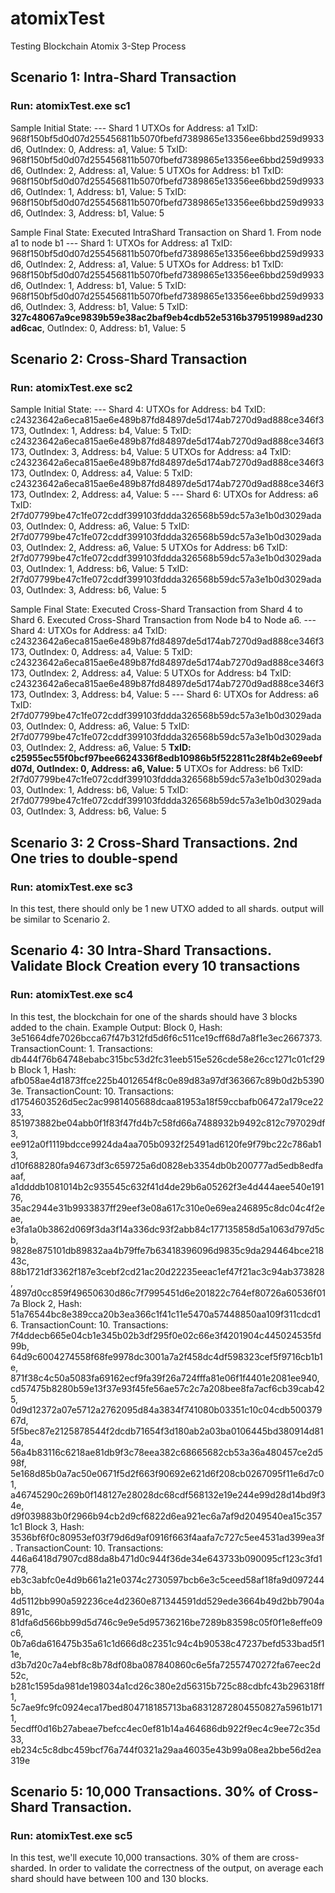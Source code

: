 # atomixTest
Testing Blockchain Atomix 3-Step Process

## Scenario 1: Intra-Shard Transaction
### Run: atomixTest.exe sc1
Sample Initial State:
--- Shard 1
UTXOs for Address: a1
TxID: 968f150bf5d0d07d255456811b5070fbefd7389865e13356ee6bbd259d9933d6, OutIndex: 0, Address: a1, Value: 5
TxID: 968f150bf5d0d07d255456811b5070fbefd7389865e13356ee6bbd259d9933d6, OutIndex: 2, Address: a1, Value: 5
UTXOs for Address: b1
TxID: 968f150bf5d0d07d255456811b5070fbefd7389865e13356ee6bbd259d9933d6, OutIndex: 1, Address: b1, Value: 5
TxID: 968f150bf5d0d07d255456811b5070fbefd7389865e13356ee6bbd259d9933d6, OutIndex: 3, Address: b1, Value: 5

Sample Final State: 
Executed IntraShard Transaction on Shard 1. From node a1 to node b1
--- Shard 1:
UTXOs for Address: a1
TxID: 968f150bf5d0d07d255456811b5070fbefd7389865e13356ee6bbd259d9933d6, OutIndex: 2, Address: a1, Value: 5
UTXOs for Address: b1
TxID: 968f150bf5d0d07d255456811b5070fbefd7389865e13356ee6bbd259d9933d6, OutIndex: 1, Address: b1, Value: 5
TxID: 968f150bf5d0d07d255456811b5070fbefd7389865e13356ee6bbd259d9933d6, OutIndex: 3, Address: b1, Value: 5
TxID: **327c48067a9ce9839b59e38ac2baf9eb4cdb52e5316b379519989ad230ad6cac**, OutIndex: 0, Address: b1, Value: 5

## Scenario 2: Cross-Shard Transaction
### Run: atomixTest.exe sc2
Sample Initial State:
--- Shard 4:
UTXOs for Address: b4
TxID: c24323642a6eca815ae6e489b87fd84897de5d174ab7270d9ad888ce346f3173, OutIndex: 1, Address: b4, Value: 5
TxID: c24323642a6eca815ae6e489b87fd84897de5d174ab7270d9ad888ce346f3173, OutIndex: 3, Address: b4, Value: 5
UTXOs for Address: a4
TxID: c24323642a6eca815ae6e489b87fd84897de5d174ab7270d9ad888ce346f3173, OutIndex: 0, Address: a4, Value: 5
TxID: c24323642a6eca815ae6e489b87fd84897de5d174ab7270d9ad888ce346f3173, OutIndex: 2, Address: a4, Value: 5
--- Shard 6:
UTXOs for Address: a6
TxID: 2f7d07799be47c1fe072cddf399103fddda326568b59dc57a3e1b0d3029ada03, OutIndex: 0, Address: a6, Value: 5
TxID: 2f7d07799be47c1fe072cddf399103fddda326568b59dc57a3e1b0d3029ada03, OutIndex: 2, Address: a6, Value: 5
UTXOs for Address: b6
TxID: 2f7d07799be47c1fe072cddf399103fddda326568b59dc57a3e1b0d3029ada03, OutIndex: 1, Address: b6, Value: 5
TxID: 2f7d07799be47c1fe072cddf399103fddda326568b59dc57a3e1b0d3029ada03, OutIndex: 3, Address: b6, Value: 5

Sample Final State: 
Executed Cross-Shard Transaction from Shard 4 to Shard 6.
Executed Cross-Shard Transaction from Node b4 to Node a6.
--- Shard 4:
UTXOs for Address: a4
TxID: c24323642a6eca815ae6e489b87fd84897de5d174ab7270d9ad888ce346f3173, OutIndex: 0, Address: a4, Value: 5
TxID: c24323642a6eca815ae6e489b87fd84897de5d174ab7270d9ad888ce346f3173, OutIndex: 2, Address: a4, Value: 5
UTXOs for Address: b4
TxID: c24323642a6eca815ae6e489b87fd84897de5d174ab7270d9ad888ce346f3173, OutIndex: 3, Address: b4, Value: 5
--- Shard 6:
UTXOs for Address: a6
TxID: 2f7d07799be47c1fe072cddf399103fddda326568b59dc57a3e1b0d3029ada03, OutIndex: 0, Address: a6, Value: 5
TxID: 2f7d07799be47c1fe072cddf399103fddda326568b59dc57a3e1b0d3029ada03, OutIndex: 2, Address: a6, Value: 5
**TxID: c25955ec55f0bcf97bee6624336f8edb10986b5f522811c28f4b2e69eebfd07d, OutIndex: 0, Address: a6, Value: 5**
UTXOs for Address: b6
TxID: 2f7d07799be47c1fe072cddf399103fddda326568b59dc57a3e1b0d3029ada03, OutIndex: 1, Address: b6, Value: 5
TxID: 2f7d07799be47c1fe072cddf399103fddda326568b59dc57a3e1b0d3029ada03, OutIndex: 3, Address: b6, Value: 5

## Scenario 3: 2 Cross-Shard Transactions. 2nd One tries to double-spend 
### Run: atomixTest.exe sc3
In this test, there should only be 1 new UTXO added to all shards. output will be similar to Scenario 2. 

## Scenario 4: 30 Intra-Shard Transactions. Validate Block Creation every 10 transactions
### Run: atomixTest.exe sc4
In this test, the blockchain for one of the shards should have 3 blocks added to the chain. 
Example Output: 
Block 0, Hash: 3e51664dfe7026bcca67f47b312fd5d6f6c511ce19cff68d7a8f1e3ec2667373. TransactionCount: 1.
Transactions: db444f76b64748ebabc315bc53d2fc31eeb515e526cde58e26cc1271c01cf29b
Block 1, Hash: afb058ae4d1873ffce225b4012654f8c0e89d83a97df363667c89b0d2b53903e. TransactionCount: 10.
Transactions: d1754603526d5ec2ac9981405688dcaa81953a18f59ccbafb06472a179ce2233, 851973882be04abb0f1f83f47fd4b7c58fd66a7488932b9492c812c797029df3, ee912a0f1119bdcce9924da4aa705b0932f25491ad6120fe9f79bc22c786ab13, d10f688280fa94673df3c659725a6d0828eb3354db0b200777ad5edb8edfaaaf, a1ddddb1081014b2c935545c632f41d4de29b6a05262f3e4d444aee540e19176, 35ac2944e31b9933837ff29eef3e08a617c310e0e69ea246895c8dc04c4f2eae, e3fa1a0b3862d069f3da3f14a336dc93f2abb84c177135858d5a1063d797d5cb, 9828e875101db89832aa4b79ffe7b63418396096d9835c9da294464bce21843c, 88b1721df3362f187e3cebf2cd21ac20d22235eeac1ef47f21ac3c94ab373828, 4897d0cc859f49650630d86c7f7995451d6e201822c764ef80726a60536f017a
Block 2, Hash: 51a76544bc8e389cca20b3ea366c1f41c11e5470a57448850aa109f311cdcd16. TransactionCount: 10.
Transactions: 7f4ddecb665e04cb1e345b02b3df295f0e02c66e3f4201904c445024535fd99b, 64d9c6004274558f68fe9978dc3001a7a2f458dc4df598323cef5f9716cb1b1e, 871f38c4c50a5083fa69162ecf9fa39f26a724fffa81e06f1f4401e2081ee940, cd57475b8280b59e13f37e93f45fe56ae57c2c7a208bee8fa7acf6cb39cab425, 0d9d12372a07e5712a2762095d84a3834f741080b03351c10c04cdb50037967d, 5f5bec87e2125878544f2dcdb71654f3d180ab2a03ba0106445bd380914d814a, 56a4b83116c6218ae81db9f3c78eea382c68665682cb53a36a480457ce2d598f, 5e168d85b0a7ac50e0671f5d2f663f90692e621d6f208cb0267095f11e6d7c01, a46745290c269b0f148127e28028dc68cdf568132e19e244e99d28d14bd9f34e, d9f039883b0f2966b94cb2d9cf6822d6ea921ec6a7af9d2049540ea15c3571c1
Block 3, Hash: 3536bf6f0c80953ef03f79d6d9af0916f663f4aafa7c727c5ee4531ad399ea3f. TransactionCount: 10.
Transactions: 446a6418d7907cd88da8b471d0c944f36de34e643733b090095cf123c3fd1778, eb3c3abfc0e4d9b661a21e0374c2730597bcb6e3c5ceed58af18fa9d097244bb, 4d5112bb990a592236ce4d2360e871344591dd529ede3664b49d2bb7904a891c, 81dfa6d566bb99d5d746c9e9e5d95736216be7289b83598c05f0f1e8effe09c6, 0b7a6da616475b35a61c1d666d8c2351c94c4b90538c47237befd533bad5f11e, d3b7d20c7a4ebf8c8b78df08ba087840860c6e5fa72557470272fa67eec2d52c, b281c1595da981de198034a1cd26c380e2d56315b725c88cdbfc43b296318ff1, 5c7ae9fc9fc0924eca17bed804718185713ba68312872804550827a5961b1711, 5ecdff0d16b27abeae7befcc4ec0ef81b14a464686db922f9ec4c9ee72c35d33, eb234c5c8dbc459bcf76a744f0321a29aa46035e43b99a08ea2bbe56d2ea319e

## Scenario 5: 10,000 Transactions. 30% of Cross-Shard Transaction. 
### Run: atomixTest.exe sc5
In this test, we'll execute 10,000 transactions. 30% of them are cross-sharded. 
In order to validate the correctness of the output, on average each shard should have between 100 and 130 blocks. 
